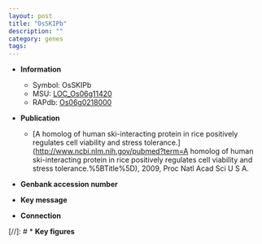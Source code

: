 ```yaml
---
layout: post
title: "OsSKIPb"
description: ""
category: genes
tags: 
---
```


* **Information**  
    + Symbol: OsSKIPb  
    + MSU: [LOC_Os06g11420](http://rice.uga.edu/cgi-bin/ORF_infopage.cgi?orf=LOC_Os06g11420)  
    + RAPdb: [Os06g0218000](http://rapdb.dna.affrc.go.jp/viewer/gbrowse_details/irgsp1?name=Os06g0218000)  

* **Publication**  
    + [A homolog of human ski-interacting protein in rice positively regulates cell viability and stress tolerance.](http://www.ncbi.nlm.nih.gov/pubmed?term=A homolog of human ski-interacting protein in rice positively regulates cell viability and stress tolerance.%5BTitle%5D), 2009, Proc Natl Acad Sci U S A.

* **Genbank accession number**  

* **Key message**  

* **Connection**  

[//]: # * **Key figures**  


